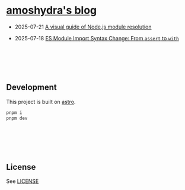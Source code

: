 # [amoshydra's blog](https://amoshydra.github.io/blog)

<!-- POSTS:START -->

- 2025-07-21 [A visual guide of Node.js module resolution](https://amoshydra.github.io/blog/posts/nodejs-module-resolution/)

- 2025-07-18 [ES Module Import Syntax Change: From `assert` to `with`](https://amoshydra.github.io/blog/posts/es-module-import-syntax-change-from-assert-to-with/)

<!-- POSTS:END -->

<br /><br /><br /><br />

## Development


This project is built on [astro](https://docs.astro.build/en/getting-started/).

```bash
pnpm i
pnpm dev
```

<br /><br /><br /><br />


## License

See [LICENSE](./LICENSE)

<br /><br /><br /><br />
